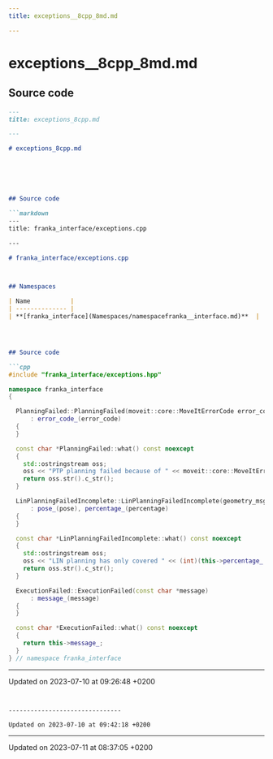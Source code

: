 ```yaml
---
title: exceptions__8cpp_8md.md

---
```


# exceptions__8cpp_8md.md






## Source code

```markdown
---
title: exceptions_8cpp.md

---

# exceptions_8cpp.md






## Source code

```markdown
---
title: franka_interface/exceptions.cpp

---

# franka_interface/exceptions.cpp



## Namespaces

| Name           |
| -------------- |
| **[franka_interface](Namespaces/namespacefranka__interface.md)**  |




## Source code

```cpp
#include "franka_interface/exceptions.hpp"

namespace franka_interface
{

  PlanningFailed::PlanningFailed(moveit::core::MoveItErrorCode error_code)
      : error_code_(error_code)
  {
  }

  const char *PlanningFailed::what() const noexcept
  {
    std::ostringstream oss;
    oss << "PTP planning failed because of " << moveit::core::MoveItErrorCode::toString(error_code_);
    return oss.str().c_str();
  }

  LinPlanningFailedIncomplete::LinPlanningFailedIncomplete(geometry_msgs::PoseStamped pose, double percentage)
      : pose_(pose), percentage_(percentage)
  {
  }

  const char *LinPlanningFailedIncomplete::what() const noexcept
  {
    std::ostringstream oss;
    oss << "LIN planning has only covered " << (int)(this->percentage_ * 100) << "\% and therefore failed. Goal Point was: " << this->pose_;
    return oss.str().c_str();
  }

  ExecutionFailed::ExecutionFailed(const char *message)
      : message_(message)
  {
  }

  const char *ExecutionFailed::what() const noexcept
  {
    return this->message_;
  }
} // namespace franka_interface
```


-------------------------------

Updated on 2023-07-10 at 09:26:48 +0200
```


-------------------------------

Updated on 2023-07-10 at 09:42:18 +0200
```


-------------------------------

Updated on 2023-07-11 at 08:37:05 +0200
